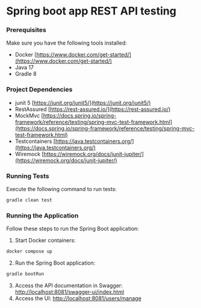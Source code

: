# Spring boot app REST API testing

### Prerequisites
Make sure you have the following tools installed:
* Docker [https://www.docker.com/get-started/](https://www.docker.com/get-started/)
* Java 17 
* Gradle 8

### Project Dependencies
* junit 5 [https://junit.org/junit5/](https://junit.org/junit5/)
* RestAssured [https://rest-assured.io/](https://rest-assured.io/)
* MockMvc [https://docs.spring.io/spring-framework/reference/testing/spring-mvc-test-framework.html](https://docs.spring.io/spring-framework/reference/testing/spring-mvc-test-framework.html)
* Testcontainers [https://java.testcontainers.org/](https://java.testcontainers.org/)
* Wiremock [https://wiremock.org/docs/junit-jupiter/](https://wiremock.org/docs/junit-jupiter/)

### Running Tests
Execute the following command to run tests:
```bash
gradle clean test
```

### Running the Application
Follow these steps to run the Spring Boot application:
1. Start Docker containers:
```bash
docker compose up
```
2. Run the Spring Boot application:
```bash
gradle bootRun
```
3. Access the API documentation in Swagger: [http://localhost:8081/swagger-ui/index.html](http://localhost:8081/swagger-ui/index.html)
4. Access the UI: [http://localhost:8081/users/manage](http://localhost:8081/users/manage)
